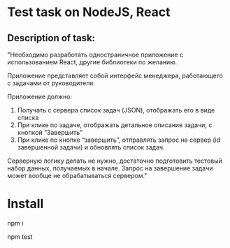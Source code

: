 # Test task on NodeJS, React

## Description of task:

"Необходимо разработать одностраничное приложение с использованием React,  другие библиотеки по желанию.

Приложение представляет собой интерфейс менеджера, работающего с задачами от руководителя.

Приложение должно:
1) Получать с сервера список задач (JSON), отображать его в виде списка
2) При клике по задаче, отображать детальное описание задачи, с кнопкой “Завершить”
3) При клике по кнопке “завершить”, отправлять запрос на сервер (id завершенной задачи) и обновлять список задач.

Серверную логику делать не нужно, достаточно подготовить тестовый набор данных, получаемых в начале. Запрос на завершение задачи может вообще не обрабатываться сервером."

# Install

npm i

npm test

